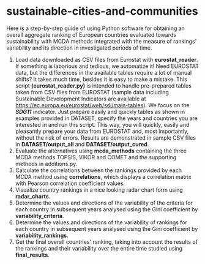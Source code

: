 # sustainable-cities-and-communities
Here is a step-by-step guide of using Python software for obtaining an overall aggregate ranking of European countries evaluated towards sustainability with MCDA methods integrated with the measure of rankings' variability and its direction in investigated periods of time.
1. Load data downloaded as CSV files from Eurostat with **eurostat_reader**.
If something is laborious and tedious, we automatize it! Need EUROSTAT data, but the differences in the available tables require a lot of manual shifts? It takes much time, besides it is easy to make a mistake. This script **(eurostat_reader.py)** is intended to handle pre-prepared tables taken from CSV files from EUROSTAT (sample data including Sustainable Development Indicators are available at https://ec.europa.eu/eurostat/web/sdi/main-tables). We focus on the **_SDG11_** indicator. Just prepare easily and quickly tables as shown in examples provided in DATASET, specify the years and countries you are interested in and run this script. This way, you will quickly, easily and pleasantly prepare your data from EUROSTAT and, most importantly, without the risk of errors. Results are demonstrated in sample CSV files in **DATASET/output_all** and **DATASET/output_cured**.
2. Evaluate the alternatives using **mcda_methods** containing the three MCDA methods TOPSIS, VIKOR and COMET and the supporting methods in additions.py.
3. Calculate the correlations between the rankings provided by each MCDA method using **correlations**, which displays a correlation matrix with Pearson correlation coefficient values.
4. Visualize country rankings in a nice looking radar chart form using **radar_charts**.
5. Determine the values and directions of the variability of the criteria for each country in subsequent years analysed using the Gini coefficient by **variability_criteria**.
6. Determine the values and directions of the variability of rankings for each country in subsequent years analysed using the Gini coefficient by **variability_rankings**.
7. Get the final overall countries' ranking, taking into account the results of the rankings and their variability over the entire time studied using **final_results**.
